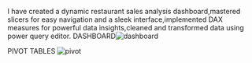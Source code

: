 I have created a dynamic restaurant sales analysis dashboard,mastered slicers for easy navigation and a sleek interface,implemented DAX measures for powerful data insights,cleaned and transformed data using power query editor.
DASHBOARD![dashboard](https://github.com/AshmiHans/RESTAURANT-SALES-ANALYSIS-DASHBOARD-USING-MS-EXCEL/assets/126537557/913802e1-b1b3-4b01-bf50-c0e83872b1a5)

PIVOT TABLES
![pivot](https://github.com/AshmiHans/RESTAURANT-SALES-ANALYSIS-DASHBOARD-USING-MS-EXCEL/assets/126537557/e8288edd-d9ce-436f-9ca7-386bf29e4b79)
